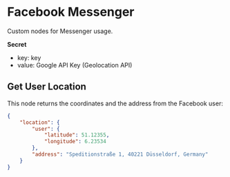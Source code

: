 # Facebook Messenger

Custom nodes for Messenger usage.

**Secret**

- key: key
- value: Google API Key (Geolocation API)

## Get User Location

This node returns the coordinates and the address from the Facebook user:

``` json
{
    "location": {
        "user": {
            "latitude": 51.12355,
            "longitude": 6.23534
        },
        "address": "Speditionstraße 1, 40221 Düsseldorf, Germany"
    }
}
```